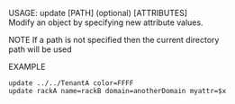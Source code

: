 USAGE: update [PATH] (optional)  [ATTRIBUTES]   
Modify an object by specifying new attribute values.   

NOTE
If a path is not specified then the current directory   
path will be used      

EXAMPLE   

    update ../../TenantA color=FFFF
    update rackA name=rackB domain=anotherDomain myattr=$x